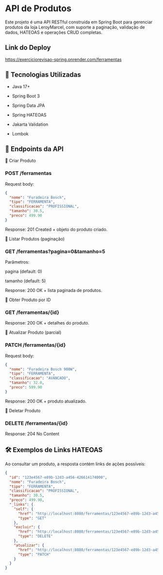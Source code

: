 # API de Produtos

Este projeto é uma API RESTful construída em Spring Boot para gerenciar produtos da loja LeroyMarcel, com suporte a paginação, validação de dados, HATEOAS e operações CRUD completas.

## Link do Deploy

https://exerciciorevisao-spring.onrender.com/ferramentas

## 🚀 Tecnologias Utilizadas

- Java 17+

- Spring Boot 3

- Spring Data JPA

- Spring HATEOAS

- Jakarta Validation

- Lombok

## 📌 Endpoints da API
🔹 Criar Produto

### POST /ferramentas
Request body:
```json
{
  "nome": "Furadeira Bosch",
  "tipo": "FERRAMENTA",
  "classificacao": "PROFISSIONAL",
  "tamanho": 30.5,
  "preco": 499.90
}
```


Response:
201 Created + objeto do produto criado.

🔹 Listar Produtos (paginação)

### GET /ferramentas?pagina=0&tamanho=5
Parâmetros:

pagina (default: 0)

tamanho (default: 5)

Response:
200 OK + lista paginada de produtos.

🔹 Obter Produto por ID

### GET /ferramentas/{id}
Response:
200 OK + detalhes do produto.

🔹 Atualizar Produto (parcial)

### PATCH /ferramentas/{id}
Request body:
```json
{
  "nome": "Furadeira Bosch 900W",
  "tipo": "FERRAMENTA",
  "classificacao": "AVANCADO",
  "tamanho": 32.0,
  "preco": 599.90
}
```


Response:
200 OK + produto atualizado.

🔹 Deletar Produto

### DELETE /ferramentas/{id}
Response:
204 No Content

## 🛠️ Exemplos de Links HATEOAS

Ao consultar um produto, a resposta contém links de ações possíveis:
```json
{
  "id": "123e4567-e89b-12d3-a456-426614174000",
  "nome": "Furadeira Bosch",
  "tipo": "FERRAMENTA",
  "classificacao": "PROFISSIONAL",
  "tamanho": 30.5,
  "preco": 499.90,
  "_links": {
    "self": {
      "href": "http://localhost:8080/ferramentas/123e4567-e89b-12d3-a456-426614174000",
      "type": "GET"
    },
    "excluir": {
      "href": "http://localhost:8080/ferramentas/123e4567-e89b-12d3-a456-426614174000",
      "type": "DELETE"
    },
    "atualizar": {
      "href": "http://localhost:8080/ferramentas/123e4567-e89b-12d3-a456-426614174000",
      "type": "PATCH"
    }
  }
}
```
